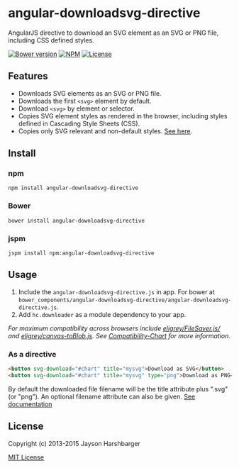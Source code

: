 angular-downloadsvg-directive
===

AngularJS directive to download an SVG element as an SVG or PNG file, including CSS defined styles.

[![Bower version](https://img.shields.io/bower/v/angular-downloadsvg-directive.svg)](https://www.npmjs.com/package/mini-signals)
[![NPM](https://img.shields.io/npm/v/angular-downloadsvg-directive.svg)](https://www.npmjs.com/package/mini-signals)
[![License](https://img.shields.io/badge/license-MIT-blue.svg)](https://github.com/Hypercubed/mini-signals/blob/master/LICENSE)

## Features

- Downloads SVG elements as an SVG or PNG file.
- Downloads the first `<svg>` element by default.
- Download `<svg>` by element or selector.
- Copies SVG element styles as rendered in the browser, including styles defined in Cascading Style Sheets (CSS).
- Copies only SVG relevant and non-default styles.  [See here](http://www.w3.org/TR/SVG/propidx.html).

## Install

### npm

`npm install angular-downloadsvg-directive`

### Bower

`bower install angular-downloadsvg-directive`

### jspm

`jspm install npm:angular-downloadsvg-directive`

## Usage

1. Include the `angular-downloadsvg-directive.js` in app.  For bower at `bower_components/angular-downloadsvg-directive/angular-downloadsvg-directive.js`.
4. Add `hc.downloader` as a module dependency to your app.

*For maximum compatibility across browsers include [eligrey/FileSaver.js/](https://github.com/eligrey/FileSaver.js) and [eligrey/canvas-toBlob.js](https://github.com/eligrey/canvas-toBlob.js). See [Compatibility-Chart](https://github.com/Hypercubed/svgsaver/wiki/Compatibility-Chart) for more information.*

### As a directive

```html
<button svg-download="#chart" title="mysvg">Download as SVG</button>
<button svg-download="#chart" title="mysvg" type="png">Download as PNG</button>
```

By default the downloaded file filename will be the title attribute plus ".svg" (or "png").  An optional filename attribute can also be given. [See documentation](https://hypercubed.github.io/angular-downloadsvg-directive/#/api/hc.downloader.directive:svgDownload)

## License
Copyright (c) 2013-2015 Jayson Harshbarger

[MIT License](http://en.wikipedia.org/wiki/MIT_License)
